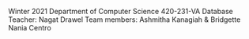 Winter 2021
Department of Computer Science
420-231-VA Database
Teacher: Nagat Drawel
Team members: Ashmitha Kanagiah & Bridgette Nania Centro
